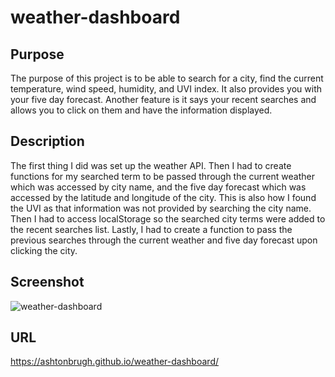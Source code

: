 # weather-dashboard

## Purpose
The purpose of this project is to be able to search for a city, find the current temperature, wind speed, humidity, and UVI index. It also provides you with your five day forecast. Another feature is it says your recent searches and allows you to click on them and have the information displayed. 

## Description
The first thing I did was set up the weather API. Then I had to create functions for my searched term to be passed through the current weather which was accessed by city name, and the five day forecast which was accessed by the latitude and longitude of the city. This is also how I found the UVI as that information was not provided by searching the city name. Then I had to access localStorage so the searched city terms were added to the recent searches list. Lastly, I had to create a function to pass the previous searches through the current weather and five day forecast upon clicking the city.

## Screenshot


![weather-dashboard](https://user-images.githubusercontent.com/91156023/144718862-9e18ab7b-84ba-4be1-8d06-c6e4eb211cad.jpg)

## URL 
https://ashtonbrugh.github.io/weather-dashboard/

